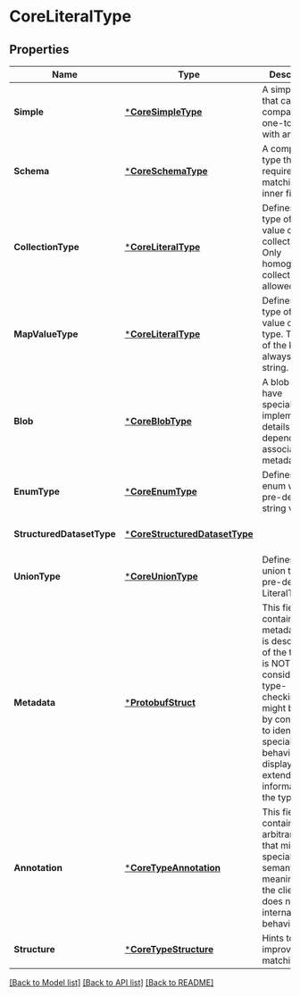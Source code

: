 # CoreLiteralType

## Properties
Name | Type | Description | Notes
------------ | ------------- | ------------- | -------------
**Simple** | [***CoreSimpleType**](coreSimpleType.md) | A simple type that can be compared one-to-one with another. | [optional] [default to null]
**Schema** | [***CoreSchemaType**](coreSchemaType.md) | A complex type that requires matching of inner fields. | [optional] [default to null]
**CollectionType** | [***CoreLiteralType**](coreLiteralType.md) | Defines the type of the value of a collection. Only homogeneous collections are allowed. | [optional] [default to null]
**MapValueType** | [***CoreLiteralType**](coreLiteralType.md) | Defines the type of the value of a map type. The type of the key is always a string. | [optional] [default to null]
**Blob** | [***CoreBlobType**](coreBlobType.md) | A blob might have specialized implementation details depending on associated metadata. | [optional] [default to null]
**EnumType** | [***CoreEnumType**](coreEnumType.md) | Defines an enum with pre-defined string values. | [optional] [default to null]
**StructuredDatasetType** | [***CoreStructuredDatasetType**](coreStructuredDatasetType.md) |  | [optional] [default to null]
**UnionType** | [***CoreUnionType**](coreUnionType.md) | Defines an union type with pre-defined LiteralTypes. | [optional] [default to null]
**Metadata** | [***ProtobufStruct**](protobufStruct.md) | This field contains type metadata that is descriptive of the type, but is NOT considered in type-checking.  This might be used by consumers to identify special behavior or display extended information for the type. | [optional] [default to null]
**Annotation** | [***CoreTypeAnnotation**](coreTypeAnnotation.md) | This field contains arbitrary data that might have special semantic meaning for the client but does not effect internal flyte behavior. | [optional] [default to null]
**Structure** | [***CoreTypeStructure**](coreTypeStructure.md) | Hints to improve type matching. | [optional] [default to null]

[[Back to Model list]](../README.md#documentation-for-models) [[Back to API list]](../README.md#documentation-for-api-endpoints) [[Back to README]](../README.md)


